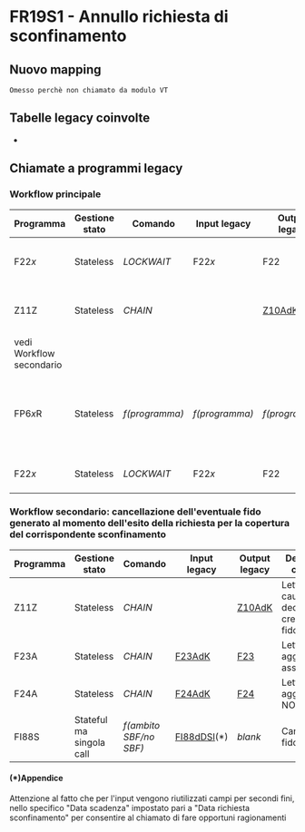 # FR19S1 - Annullo richiesta di sconfinamento

## Nuovo mapping
```
Omesso perchè non chiamato da modulo VT
```

## Tabelle legacy coinvolte
- 

## Chiamate a programmi legacy

### Workflow principale

| Programma                | Gestione stato | Comando        | Input legacy   | Output legacy       | Descrizione chiamata                                                                        | Dettaglio   |
| ------------------------ | -------------- | -------------- | -------------- | ------------------- | ------------------------------------------------------------------------------------------- | --------------- |
| F22*x*           | Stateless      | *LOCKWAIT*     | F22*x* | F22                 | Lettura richiesta oggetto di cancellazione                                                  | F22*x*  |
| Z11Z                     | Stateless      | *CHAIN*        |                | [Z10AdK](Z10AdK.md) | Lettura tabella parametri del servizio "PECPARM"                                            | [Z11Z](Z11Z.md) |
| vedi Workflow secondario |
| FP6*x*R          | Stateless      | *f(programma)* | *f(programma)* | *f(programma)*      | Lettura classe di rischio in base ad input (assegni /PF IT / PF no IT / condizioni / altro) | FP6xR |
| F22*x*           | Stateless      | *LOCKWAIT*     | F22*x* | F22                 | Aggiornamento richiesta di sconfinamento                                                  | F22*x*  |

### Workflow secondario: cancellazione dell'eventuale fido generato al momento dell'esito della richiesta per la copertura del corrispondente sconfinamento

| Programma | Gestione stato           | Comando                | Input legacy               | Output legacy       | Descrizione chiamata                       | Dettaglio     |
| --------- | ------------------------ | ---------------------- | -------------------------- | ------------------- | ------------------------------------------ | ----------------- |
| Z11Z      | Stateless                | *CHAIN*                |                            | [Z10AdK](Z10AdK.md) | Lettura causale per dedurre creazione fido | [Z11Z](Z11Z.md)   |
| F23A      | Stateless                | *CHAIN*                | [F23AdK](F23AdK.md)        | [F23](F23.md)       | Lettura dati aggiuntivi se assegni         | [F23](F23.md)     |
| F24A      | Stateless                | *CHAIN*                | [F24AdK](F24AdK.md)        | [F24](F24.md)       | Lettura dati aggiuntivi se NON  assegni    | [F24](F24.md)     |
| FI88S     | Stateful ma singola call | *f(ambito SBF/no SBF)* | [FI88dDSI](FI88dDSI.md)(*) | *blank*             | Cancellazione fido                         | [FI88S](FI88S.md) |

#### (*)Appendice
Attenzione al fatto che per l'input vengono riutilizzati campi per secondi fini, nello specifico "Data scadenza" impostato pari a "Data richiesta sconfinamento" per consentire al chiamato di fare opportuni ragionamenti 




